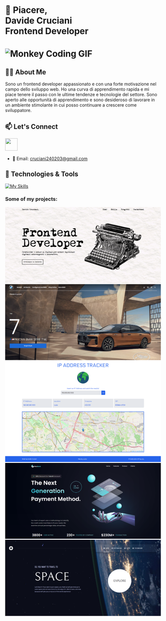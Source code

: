 <h1 style="font-weight: bold;">👋 Piacere,<br/>
Davide Cruciani<br/>
Frontend Developer<h1/>

![Monkey Coding GIF](https://media.giphy.com/media/JqmupuTVZYaQX5s094/giphy.gif)

## 🧍‍♂️ About Me

Sono un frontend developer appassionato e con una forte motivazione nel campo dello sviluppo web. Ho una curva di apprendimento rapida e mi piace tenere il passo con le ultime tendenze e tecnologie del settore. Sono aperto alle opportunità di apprendimento e sono desideroso di lavorare in un ambiente stimolante in cui posso continuare a crescere come sviluppatore.

## 📫 Let's Connect

<a href="https://www.linkedin.com/in/davide-cruciani-7b696a270/"><img src="https://www.vectorlogo.zone/logos/linkedin/linkedin-icon.svg" width="40" height="40"/></a>

- 📧 Email: [cruciani240203@gmail.com](mailto:cruciani240203@gmail.com)

## 🔧 Technologies & Tools

[![My Skills](https://skillicons.dev/icons?i=js,html,css,react,typescript,tailwind,git)](https://skillicons.dev)

### Some of my projects:

![Project 1](/new-portfolio.png)
![Project 2](/Homepage-BMW.png)
![Project 3](/IP-address-tracker.png)
![Project 4](/HooBank.png)
![Project 5](/SpaceTourism.png)
